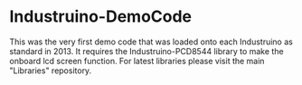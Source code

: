 # Industruino-DemoCode
This was the very first demo code that was loaded onto each Industruino as standard in 2013. It requires the Industruino-PCD8544 library to make the onboard lcd screen function. For latest libraries please visit the main "Libraries" repository.
